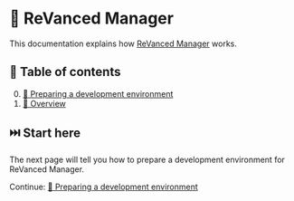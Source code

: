 # 💊 ReVanced Manager
This documentation explains how [ReVanced Manager](https://github.com/ReVanced/revanced-manager) works.

## 📖 Table of contents
0. [💼 Preparing a development environment](0_preparation.md)
1. [💁 Overview](1_overview.md)

## ⏭️ Start here
The next page will tell you how to prepare a development environment for ReVanced Manager.

Continue: [💼 Preparing a development environment](0_preparation.md)
